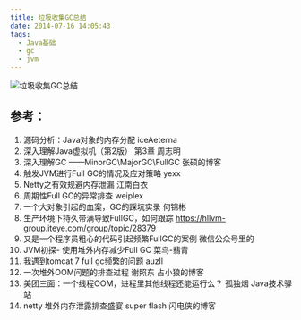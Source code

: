 ```yaml
---
title: 垃圾收集GC总结
date: 2014-07-16 14:05:43
tags:
  - Java基础
  - gc
  - jvm
---
```


![垃圾收集GC总结](http://www6v.github.io/www6vHome/gc/gc.jpg "垃圾收集GC总结")

## 参考：

1. 源码分析：Java对象的内存分配   iceAeterna
2. 深入理解Java虚拟机（第2版） 第3章   周志明
3. 深入理解GC ——MinorGC\MajorGC\FullGC   张硕的博客
4. 触发JVM进行Full GC的情况及应对策略   yexx
5. Netty之有效规避内存泄漏   江南白衣
6. 周期性Full GC的异常排查   weiplex
7. 一个大对象引起的血案，GC的踩坑实录   何锦彬
8. 生产环境下持久带满导致FullGC，如何跟踪 https://hllvm-group.iteye.com/group/topic/28379
9. 又是一个程序员粗心的代码引起频繁FullGC的案例 微信公众号里的
10. JVM初探- 使用堆外内存减少Full GC 菜鸟-翡青
11. 我遇到tomcat 7 full gc频繁的问题 auzll
12. 一次堆外OOM问题的排查过程 谢照东 占小狼的博客
13. 美团三面：一个线程OOM，进程里其他线程还能运行么？ 孤独烟 Java技术驿站
14. netty 堆外内存泄露排查盛宴 super flash 闪电侠的博客


